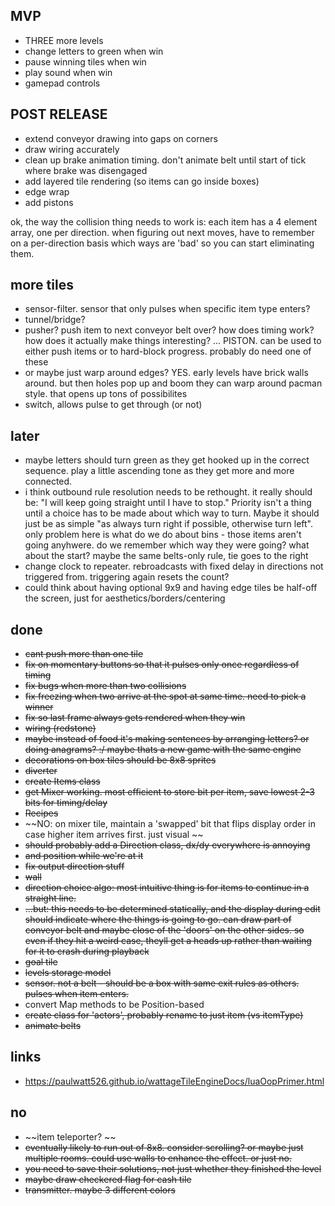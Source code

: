 
## MVP
- THREE more levels
- change letters to green when win
- pause winning tiles when win
- play sound when win
- gamepad controls


## POST RELEASE
- extend conveyor drawing into gaps on corners
- draw wiring accurately
- clean up brake animation timing.  don't animate belt until start of tick where brake was disengaged
- add layered tile rendering (so items can go inside boxes)
- edge wrap
- add pistons


ok, the way the collision thing needs to work is: each item has a 4 element array, one per direction.  when figuring out next moves, have to remember on a per-direction basis which ways are 'bad' so you can start eliminating them.

## more tiles
- sensor-filter.  sensor that only pulses when specific item type enters?
- tunnel/bridge?
- pusher?  push item to next conveyor belt over?  how does timing work?  how does it actually make things interesting?  ... PISTON.  can be used to either push items or to hard-block progress.  probably do need one of these
- or maybe just warp around edges?  YES.  early levels have brick walls around.  but then holes pop up and boom they can warp around pacman style.  that opens up tons of possibilites
- switch, allows pulse to get through (or not)


## later
- maybe letters should turn green as they get hooked up in the correct sequence.  play a little ascending tone as they get more and more connected.
- i think outbound rule resolution needs to be rethought.  it really should be: "I will keep going straight until I have to stop."  Priority isn't a thing until a choice has to be made about which way to turn.  Maybe it should just be as simple "as always turn right if possible, otherwise turn left".  only problem here is what do we do about bins - those items aren't going anyhwere.  do we remember which way they were going?  what about the start?  maybe the same belts-only rule, tie goes to the right
- change clock to repeater.  rebroadcasts with fixed delay in directions not triggered from.  triggering again resets the count?
- could think about having optional 9x9 and having edge tiles be half-off the screen, just for aesthetics/borders/centering

## done
- ~~cant push more than one tile~~
- ~~fix on momentary buttons so that it pulses only once regardless of timing~~
- ~~fix bugs when more than two collisions~~
- ~~fix freezing when two arrive at the spot at same time.  need to pick a winner~~
- ~~fix so last frame always gets rendered when they win~~
- ~~wiring (redstone)~~
- ~~maybe instead of food it's making sentences by arranging letters?  or doing anagrams?  :/  maybe thats a new game with the same engine~~
- ~~decorations on box tiles should be 8x8 sprites~~
- ~~diverter~~
- ~~create Items class~~
- ~~get Mixer working.  most efficient to store bit per item, save lowest 2-3 bits for timing/delay~~
- ~~Recipes~~
- ~~NO: on mixer tile, maintain a 'swapped' bit that flips display order in case higher item arrives first.  just visual ~~
- ~~should probably add a Direction class, dx/dy everywhere is annoying~~
- ~~and position while we're at it~~
- ~~fix output direction stuff~~
- ~~wall~~
- ~~direction choice algo: most intuitive thing is for items to continue in a straight line.~~
- ~~...but: this needs to be determined statically, and the display during edit should indicate where the things is going to go.  can draw part of conveyor belt and maybe close of the 'doors' on the other sides.  so even if they hit a weird case, theyll get a heads up rather than waiting for it to crash during playback~~
- ~~goal tile~~
- ~~levels storage model~~
- ~~sensor.  not a belt - should be a box with same exit rules as others.  pulses when item enters.~~
- convert Map methods to be Position-based
- ~~create class for 'actors', probably rename to just item (vs itemType)~~
- ~~animate belts~~

## links
- https://paulwatt526.github.io/wattageTileEngineDocs/luaOopPrimer.html


## no
- ~~item teleporter? ~~
- ~~eventually likely to run out of 8x8.  consider scrolling?  or maybe just multiple rooms.  could use walls to enhance the effect.  or just no.~~
- ~~you need to save their solutions, not just whether they finished the level~~
- ~~maybe draw checkered flag for cash tile~~
- ~~transmitter.  maybe 3 different colors~~